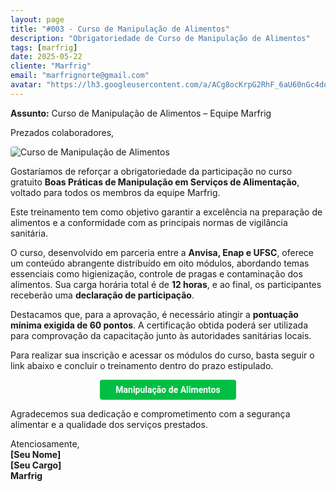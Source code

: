 ```yaml
---
layout: page
title: "#003 - Curso de Manipulação de Alimentos"
description: "Obrigatoriedade de Curso de Manipulação de Alimentos"
tags: [marfrig]
date: 2025-05-22
cliente: "Marfrig"
email: "marfrignorte@gmail.com"
avatar: "https://lh3.googleusercontent.com/a/ACg8ocKrpG2RhF_6aU60nGc4doQPy6gOHPTSMhIvRlh8dqFk9_lpf98=s200-p-k-no"
---
```

**Assunto:** Curso de Manipulação de Alimentos – Equipe Marfrig

Prezados colaboradores,

<img src="https://images.weserv.nl/?w=450&h=233&output=png&q=80&t=square&url=https://www.marfrig.com.br/pt/Imagens/receitas/receitas-banner/receitas-banner.png" alt="Curso de Manipulação de Alimentos" style="max-width: 100%;border-radius: 4px;">

Gostaríamos de reforçar a obrigatoriedade da participação no curso gratuito **Boas Práticas de Manipulação em Serviços de Alimentação**, voltado para todos os membros da equipe Marfrig. 

Este treinamento tem como objetivo garantir a excelência na preparação de alimentos e a conformidade com as principais normas de vigilância sanitária.

O curso, desenvolvido em parceria entre a **Anvisa, Enap e UFSC**, oferece um conteúdo abrangente distribuído em oito módulos, abordando temas essenciais como higienização, controle de pragas e contaminação dos alimentos. Sua carga horária total é de **12 horas**, e ao final, os participantes receberão uma **declaração de participação**.

Destacamos que, para a aprovação, é necessário atingir a **pontuação mínima exigida de 60 pontos**. A certificação obtida poderá ser utilizada para comprovação da capacitação junto às autoridades sanitárias locais.

Para realizar sua inscrição e acessar os módulos do curso, basta seguir o link abaixo e concluir o treinamento dentro do prazo estipulado.

<center><a href="https://www.escolavirtual.gov.br/curso/287" class="btn" style="display: inline-block;padding: 8px 25px;color: white;font-size: 14px;text-decoration: none;border-radius: 4px;text-align: center;cursor: pointer;display: inline-block;font-weight: 700;font-family: 'Roboto', Tahoma, Verdana, Segoe, sans-serif;background-color: #00bf44;">Manipulação de Alimentos</a></center>

Agradecemos sua dedicação e comprometimento com a segurança alimentar e a qualidade dos serviços prestados.

Atenciosamente,  
**[Seu Nome]**  
**[Seu Cargo]**  
**Marfrig**

